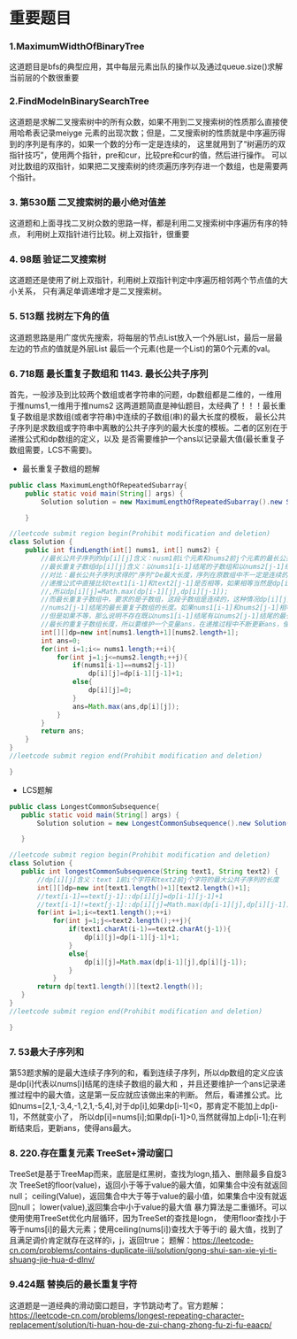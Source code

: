 # 重要题目
### 1.MaximumWidthOfBinaryTree
这道题目是bfs的典型应用，其中每层元素出队的操作以及通过queue.size()求解当前层的个数很重要

### 2.FindModeInBinarySearchTree
这道题是求解二叉搜索树中的所有众数，如果不用到二叉搜索树的性质那么直接使用哈希表记录meiyge
元素的出现次数；但是，二叉搜索树的性质就是中序遍历得到的序列是有序的，如果一个数的分布一定是连续的，
这里就用到了“树遍历的双指针技巧”，使用两个指针，pre和cur，比较pre和cur的值，然后进行操作。
可以对比数组的双指针，如果把二叉搜索树的终须遍历序列存进一个数组，也是需要两个指针。

### 3. 第530题 二叉搜索树的最小绝对值差
这道题和上面寻找二叉树众数的思路一样，都是利用二叉搜索树中序遍历有序的特点，
利用树上双指针进行比较。树上双指针，很重要

### 4. 98题 验证二叉搜索树
这道题还是使用了树上双指针，利用树上双指针判定中序遍历相邻两个节点值的大小关系，
只有满足单调递增才是二叉搜索树。

### 5. 513题 找树左下角的值
这道题思路是用广度优先搜索，将每层的节点List放入一个外层List，最后一层最左边的节点的值就是外层List
最后一个元素(也是一个List)的第0个元素的val。

### 6. 718题 最长重复子数组和 1143. 最长公共子序列 
首先，一般涉及到比较两个数组或者字符串的问题，dp数组都是二维的，一维用于推nums1,一维用于推nums2
这两道题简直是神仙题目，太经典了！！！最长重复子数组是求数组(或者字符串)中连续的子数组(串)的最大长度的模板，
最长公共子序列是求数组或字符串中离散的公共子序列的最大长度的模板。二者的区别在于递推公式和dp数组的定义，以及
是否需要维护一个ans以记录最大值(最长重复子数组需要，LCS不需要)。



- 最长重复子数组的题解
```java
public class MaximumLengthOfRepeatedSubarray{
    public static void main(String[] args) {
        Solution solution = new MaximumLengthOfRepeatedSubarray().new Solution();

    }

//leetcode submit region begin(Prohibit modification and deletion)
class Solution {
    public int findLength(int[] nums1, int[] nums2) {
        //最长公共子序列的dp[i][j]含义：nusm1前i个元素和nums2前j个元素的最长公共子数组的长度
        //最长重复子数组dp[i][j]含义：以nums1[i-1]结尾的子数组和以nums2[j-1]结尾的子数组的最长公共子数组的长度
        //对比：最长公共子序列求得的"序列"De最大长度，序列在原数组中不一定是连续的，所以等价于是离散的，所以
        //递推公式中直接比较text1[i-1]和text2[j-1]是否相等，如果相等当然是dp[i-1][j-1]+1,如果不等，由于是离散的
        //,所以dp[i][j]=Math.max(dp[i-1][j],dp[i][j-1]);
        //而最长重复子数组中，要求的是子数组，这段子数组是连续的，这种情况dp[i][j]的含义就是以nums1[i-1]结尾且以
        //nums2[j-1]结尾的最长重复子数组的长度。如果nums1[i-1]和nums2[j-1]相等，当然dp[i][j]=dp[i-1][j-1]+1;
        //但是如果不等，那么说明不存在既以nums1[i-1]结尾有以nums2[j-1]结尾的最长重复子数组，所以dp[i][j]=0,并且由于求得的
        //最长的重复子数组长度，所以要维护一个变量ans，在递推过程中不断更新ans，使得ans取得的是最大值，最后返回ans即可。
        int[][]dp=new int[nums1.length+1][nums2.length+1];
        int ans=0;
        for(int i=1;i<= nums1.length;++i){
            for(int j=1;j<=nums2.length;++j){
                if(nums1[i-1]==nums2[j-1])
                    dp[i][j]=dp[i-1][j-1]+1;
                else{
                    dp[i][j]=0;
                }
                ans=Math.max(ans,dp[i][j]);
            }
        }
        return ans;
    }
}
//leetcode submit region end(Prohibit modification and deletion)

}

```

- LCS题解
 ```java
public class LongestCommonSubsequence{
    public static void main(String[] args) {
        Solution solution = new LongestCommonSubsequence().new Solution();

    }

//leetcode submit region begin(Prohibit modification and deletion)
class Solution {
    public int longestCommonSubsequence(String text1, String text2) {
        //dp[i][j]含义：text 1前i个字符和text2前j个字符的最大公共子序列的长度
        int[][]dp=new int[text1.length()+1][text2.length()+1];
        //text[i-1]==text[j-1]::dp[i][j]=dp[i-1][j-1]+1
        //text[i-1]!=text[j-1]::dp[i][j]=Math.max(dp[i-1][j],dp[i][j-1])
        for(int i=1;i<=text1.length();++i)
            for(int j=1;j<=text2.length();++j){
                if(text1.charAt(i-1)==text2.charAt(j-1)){
                    dp[i][j]=dp[i-1][j-1]+1;
                }
                else{
                    dp[i][j]=Math.max(dp[i-1][j],dp[i][j-1]);
                }
            }
        return dp[text1.length()][text2.length()];
    }
}
//leetcode submit region end(Prohibit modification and deletion)

}

```
### 7.  53最大子序列和
第53题求解的是最大连续子序列的和，看到连续子序列，所以dp数组的定义应该是dp[i]代表以nums[i]结尾的连续子数组的最大和
，并且还要维护一个ans记录递推过程中的最大值，这是第一反应就应该做出来的判断。
然后，看递推公式。比如nums=[2,1,-3,4,-1,2,1,-5,4],对于dp[i],如果dp[i-1]<0，那肯定不能加上dp[i-1]，不然就变小了，
所以dp[i]=nums[i];如果dp[i-1]>0,当然就得加上dp[i-1];在判断结束后，更新ans，使得ans最大。

### 8. 220.存在重复元素 TreeSet+滑动窗口
TreeSet是基于TreeMap而来，底层是红黑树，查找为logn,插入、删除最多自旋3次
TreeSet的floor(value)，返回小于等于value的最大值，如果集合中没有就返回null；
ceiling(Value)，返回集合中大于等于value的最小值，如果集合中没有就返回null；
lower(value),返回集合中小于value的最大值
暴力算法是二重循环。可以使用使用TreeSet优化内层循环，因为TreeSet的查找是logn，
使用floor查找小于等于nums[i]的最大元素；使用ceiling(nums[i])查找大于等于i的
最大值，找到了且满足调价肯定就存在这样的i，j，返回true；
题解：https://leetcode-cn.com/problems/contains-duplicate-iii/solution/gong-shui-san-xie-yi-ti-shuang-jie-hua-d-dlnv/

### 9.424题 替换后的最长重复字符
这道题是一道经典的滑动窗口题目，字节跳动考了。官方题解：
https://leetcode-cn.com/problems/longest-repeating-character-replacement/solution/ti-huan-hou-de-zui-chang-zhong-fu-zi-fu-eaacp/
